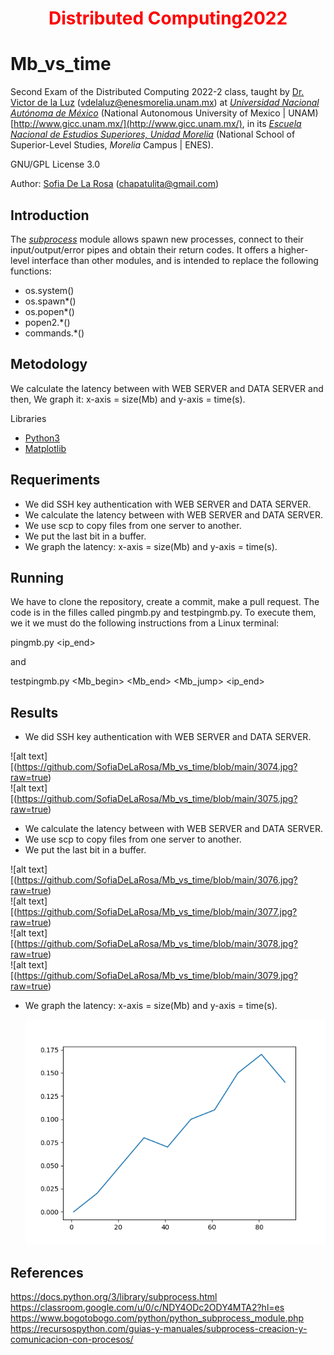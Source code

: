 <h1 align="center" style="color:red;"> Distributed Computing2022 </h1>

# Mb_vs_time

Second Exam of the Distributed Computing 2022-2 class, taught by [Dr. Victor de la Luz](https://github.com/itztli) (<vdelaluz@enesmorelia.unam.mx>) at *[Universidad Nacional Autónoma de México](https://www.unam.mx/)* (National Autonomous University of Mexico | UNAM) [http://www.gicc.unam.mx/](http://www.gicc.unam.mx/), in its *[Escuela Nacional de Estudios Superiores, Unidad Morelia](https://www.enesmorelia.unam.mx/)* (National School of Superior-Level Studies, *Morelia* Campus | ENES).
 
 GNU/GPL License 3.0
 
 Author: 
 [Sofia De La Rosa](https://github.com/SofiaDeLaRosa) (<chapatulita@gmail.com>)
 
 ## Introduction

The *[subprocess](https://www.bogotobogo.com/python/python_subprocess_module.php)* module allows spawn new processes, connect to their input/output/error pipes and obtain their return codes. It offers a higher-level interface than other modules, and is intended to replace the following functions:

- os.system()
- os.spawn*()
- os.popen*()
- popen2.*()
- commands.*()
 
 ## Metodology

 We calculate the latency between with WEB SERVER and DATA SERVER and then, We graph it: x-axis = size(Mb) and y-axis = time(s).
 
Libraries

- [Python3](https://www.python.org/downloads/)
- [Matplotlib](https://matplotlib.org/)

 ## Requeriments

- We did SSH key authentication with WEB SERVER and DATA SERVER. <br>
- We calculate the latency between with WEB SERVER and DATA SERVER. <br>
- We use scp to copy files from one server to another. <br>
- We put the last bit in a buffer. <br>
- We graph the latency: x-axis = size(Mb) and y-axis = time(s).
 
 ## Running
 
We have to clone the repository, create a commit, make a pull request. The code is in the filles called pingmb.py and testpingmb.py.
To execute them, we it we must do the following instructions from a Linux terminal: 

pingmb.py <ip_end> <Mb>

and
 
testpingmb.py <Mb_begin> <Mb_end> <Mb_jump> <ip_end>
 
 ## Results
 
- We did SSH key authentication with WEB SERVER and DATA SERVER. <br>
                                                                     
 ![alt text][(https://github.com/SofiaDeLaRosa/Mb_vs_time/blob/main/3074.jpg?raw=true) <br>
 ![alt text][(https://github.com/SofiaDeLaRosa/Mb_vs_time/blob/main/3075.jpg?raw=true) <br>
 
- We calculate the latency between with WEB SERVER and DATA SERVER. <br>
- We use scp to copy files from one server to another. <br>
- We put the last bit in a buffer. <br>
 
 ![alt text][(https://github.com/SofiaDeLaRosa/Mb_vs_time/blob/main/3076.jpg?raw=true) <br>
 ![alt text][(https://github.com/SofiaDeLaRosa/Mb_vs_time/blob/main/3077.jpg?raw=true) <br>
 ![alt text][(https://github.com/SofiaDeLaRosa/Mb_vs_time/blob/main/3078.jpg?raw=true) <br>
 ![alt text][(https://github.com/SofiaDeLaRosa/Mb_vs_time/blob/main/3079.jpg?raw=true) <br>
 
- We graph the latency: x-axis = size(Mb) and y-axis = time(s). <br>
 
  ![alt text](https://github.com/SofiaDeLaRosa/Mb_vs_time/blob/main/latency.png) 
 
 ## References 
https://docs.python.org/3/library/subprocess.html
https://classroom.google.com/u/0/c/NDY4ODc2ODY4MTA2?hl=es
https://www.bogotobogo.com/python/python_subprocess_module.php
https://recursospython.com/guias-y-manuales/subprocess-creacion-y-comunicacion-con-procesos/
